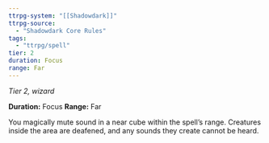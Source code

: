 ```yaml
---
ttrpg-system: "[[Shadowdark]]"
ttrpg-source: 
  - "Shadowdark Core Rules"
tags:
  - "ttrpg/spell"
tier: 2
duration: Focus
range: Far
---
```

*Tier 2, wizard*

**Duration:** Focus
**Range:** Far

You magically mute sound in a near cube within the spell’s range. Creatures inside the area are deafened, and any sounds they create cannot be heard.
